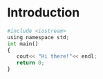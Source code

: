 # Introduction
```Python
#include <iostream>
using namespace std;
int main()
{
   cout<< "Hi there!"<< endl;
   return 0;
}
```
